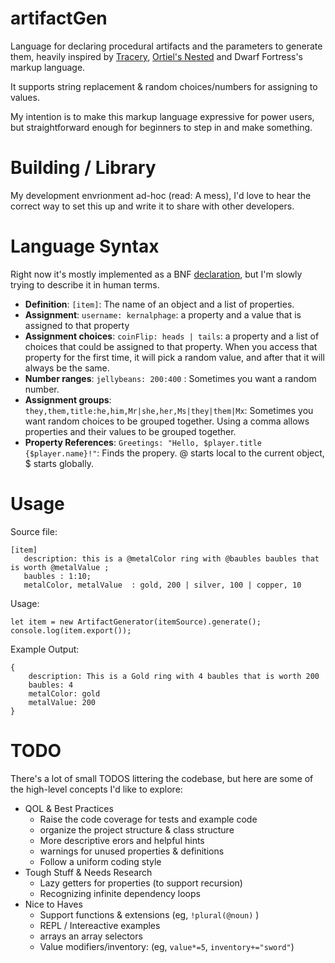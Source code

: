 # artifactGen
Language for declaring procedural artifacts and the parameters to generate them, heavily inspired by [Tracery](http://tracery.io/), [Ortiel's Nested](https://orteil.dashnet.org/nested)  and Dwarf Fortress's markup language.

It supports string replacement & random choices/numbers for assigning to values.

My intention is to make this markup language expressive for power users, but straightforward enough for beginners to step in and make something. 

# Building / Library
My development envrionment ad-hoc (read: A mess), I'd love to hear the correct way to set this up and write it to share with other developers. 

# Language Syntax
Right now it's mostly implemented as a BNF [declaration](BNF.txt), but I'm slowly trying to describe it in human terms. 

* **Definition**: `[item]`: The name of an object and a list of properties. 
* **Assignment**: `username: kernalphage`: a property and a value that is assigned to that property
* **Assignment choices**: `coinFlip: heads | tails`: a property and a list of choices that could be assigned to that property. When you access that property for the first time, it will pick a random value, and after that it will always be the same. 
* **Number ranges**: `jellybeans: 200:400` : Sometimes you want a random number.
* **Assignment groups**: `they,them,title:he,him,Mr|she,her,Ms|they|them|Mx`: Sometimes you want random choices to be grouped together. Using a comma allows properties and their values to be grouped together. 
* **Property References**: `Greetings: "Hello, $player.title {$player.name}!"`: Finds the propery. @ starts local to the current object, $ starts globally. 

# Usage
Source file: 
```   
[item]
   description: this is a @metalColor ring with @baubles baubles that is worth @metalValue ;
   baubles : 1:10;
   metalColor, metalValue  : gold, 200 | silver, 100 | copper, 10 
````

Usage: 
```
let item = new ArtifactGenerator(itemSource).generate();
console.log(item.export());
```

Example Output: 
```
{
    description: This is a Gold ring with 4 baubles that is worth 200
    baubles: 4
    metalColor: gold
    metalValue: 200
}
```

# TODO
There's a lot of small TODOS littering the codebase, but here are some of the high-level concepts I'd like to explore: 

* QOL & Best Practices
    - Raise the code coverage for tests and example code
    - organize the project structure & class structure
    - More descriptive erors and helpful hints
    - warnings for unused properties & definitions
    - Follow a uniform coding style
* Tough Stuff & Needs Research
    - Lazy getters for properties (to support recursion)
    - Recognizing infinite dependency loops
* Nice to Haves
    - Support functions & extensions (eg, `!plural(@noun)` )
    - REPL / Intereactive examples 
    - arrays an array selectors
    - Value modifiers/inventory: (eg, `value*=5`, `inventory+="sword"`)